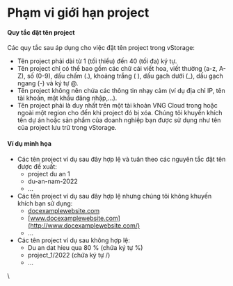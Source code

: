 # Phạm vi giới hạn project

#### Quy tắc đặt tên project 

Các quy tắc sau áp dụng cho việc đặt tên project trong vStorage:

* Tên project phải dài từ 1 (tối thiểu) đến 40 (tối đa) ký tự.
* Tên project chỉ có thể bao gồm các chữ cái viết hoa, viết thường (a-z, A-Z), số (0-9), dấu chấm (.), khoảng trắng ( ), dấu gạch dưới (\_), dấu gạch ngang (-) và ký tự @.
* Tên project không nên chứa các thông tin nhạy cảm (ví dụ địa chỉ IP, tên tài khoản, mật khẩu đăng nhập,...).
* Tên project phải là duy nhất trên một tài khoản VNG Cloud trong hoặc ngoài một region cho đến khi project đó bị xóa. Chúng tôi khuyến khích tên dự án hoặc sản phẩm của doanh nghiệp bạn được sử dụng như tên của project lưu trữ trong vStorage.

#### Ví dụ minh họa 

* Các tên project ví dụ sau đây hợp lệ và tuân theo các nguyên tắc đặt tên được đề xuất:
  * project du an 1
  * du-an-nam-2022
  * ...
* Các tên project ví dụ sau đây hợp lệ nhưng chúng tôi không khuyến khích bạn sử dụng:
  * [docexamplewebsite.com](http://docexamplewebsite.com/)
  * [www.docexamplewebsite.com](http://www.docexamplewebsite.com/)
  * ...
* Các tên project ví dụ sau không hợp lệ:
  * Du an dat hieu qua 80 % (chứa ký tự %)
  * project\_1/2022 (chứa ký tự /)
  * ...

\
